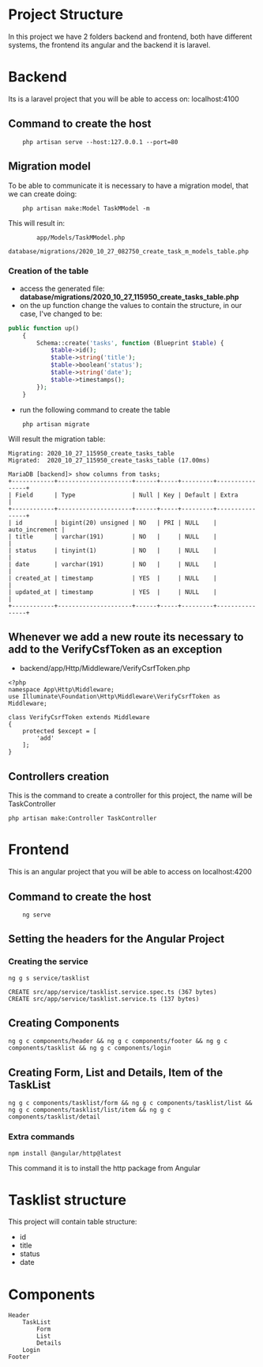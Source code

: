# Project Structure
In this project we have 2 folders backend and frontend, both have different systems, the frontend its angular and the backend it is laravel.

# Backend
Its is a laravel project that you will be able to access on:
localhost:4100

## Command to create the host
```
    php artisan serve --host:127.0.0.1 --port=80
```

## Migration model
To be able to communicate it is necessary to have a migration model, that we can create doing:
```
    php artisan make:Model TaskMModel -m
```
This will result in:
```
        app/Models/TaskMModel.php
        database/migrations/2020_10_27_082750_create_task_m_models_table.php
```

### Creation of the table
* access the generated file: **database/migrations/2020_10_27_115950_create_tasks_table.php**
* on the up function change the values to contain the structure, in our case, I've changed to be:
```php
public function up()
    {
        Schema::create('tasks', function (Blueprint $table) {
            $table->id();
            $table->string('title');
            $table->boolean('status');
            $table->string('date');
            $table->timestamps();
        });
    }
```
* run the following command to create the table
```
    php artisan migrate
```
Will result the migration table:
```
Migrating: 2020_10_27_115950_create_tasks_table
Migrated:  2020_10_27_115950_create_tasks_table (17.00ms)

MariaDB [backend]> show columns from tasks;
+------------+---------------------+------+-----+---------+----------------+
| Field      | Type                | Null | Key | Default | Extra          |
+------------+---------------------+------+-----+---------+----------------+
| id         | bigint(20) unsigned | NO   | PRI | NULL    | auto_increment |
| title      | varchar(191)        | NO   |     | NULL    |                |
| status     | tinyint(1)          | NO   |     | NULL    |                |
| date       | varchar(191)        | NO   |     | NULL    |                |
| created_at | timestamp           | YES  |     | NULL    |                |
| updated_at | timestamp           | YES  |     | NULL    |                |
+------------+---------------------+------+-----+---------+----------------+
```

## Whenever we add a new route its necessary to add to the VerifyCsfToken as an exception
* backend/app/Http/Middleware/VerifyCsrfToken.php
```
<?php
namespace App\Http\Middleware;
use Illuminate\Foundation\Http\Middleware\VerifyCsrfToken as Middleware;

class VerifyCsrfToken extends Middleware
{
    protected $except = [
        'add'
    ];
}
```
## Controllers creation
This is the command to create a controller for this project, the name will be TaskController
```
php artisan make:Controller TaskController
```


# Frontend
This is an angular project that you will be able to access on
localhost:4200

## Command to create the host
```
    ng serve
```

## Setting the headers for the Angular Project

### Creating the service
```
ng g s service/tasklist

CREATE src/app/service/tasklist.service.spec.ts (367 bytes)
CREATE src/app/service/tasklist.service.ts (137 bytes)
```

## Creating Components
```
ng g c components/header && ng g c components/footer && ng g c components/tasklist && ng g c components/login
```

## Creating Form, List and Details, Item of the TaskList
```
ng g c components/tasklist/form && ng g c components/tasklist/list && ng g c components/tasklist/list/item && ng g c components/tasklist/detail
```

### Extra commands
```
npm install @angular/http@latest
```
This command it is to install the http package from Angular


# Tasklist structure
This project will contain table structure:
* id
* title
* status
* date


# Components
```
Header
    TaskList
        Form
        List
        Details
    Login
Footer
```
